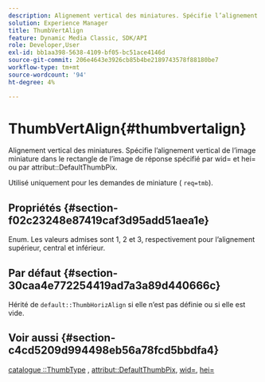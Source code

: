 ```yaml
---
description: Alignement vertical des miniatures. Spécifie l’alignement vertical de l’image miniature dans le rectangle de l’image de réponse spécifié par wid= et hei= ou par attribut DefaultThumbPix.
solution: Experience Manager
title: ThumbVertAlign
feature: Dynamic Media Classic, SDK/API
role: Developer,User
exl-id: bb1aa398-5638-4109-bf05-bc51ace4146d
source-git-commit: 206e4643e3926cb85b4be2189743578f88180be7
workflow-type: tm+mt
source-wordcount: '94'
ht-degree: 4%

---
```


# ThumbVertAlign{#thumbvertalign}

Alignement vertical des miniatures. Spécifie l’alignement vertical de l’image miniature dans le rectangle de l’image de réponse spécifié par wid= et hei= ou par attribut::DefaultThumbPix.

Utilisé uniquement pour les demandes de miniature ( `req=tmb`).

## Propriétés {#section-f02c23248e87419caf3d95add51aea1e}

Enum. Les valeurs admises sont 1, 2 et 3, respectivement pour l’alignement supérieur, central et inférieur.

## Par défaut {#section-30caa4e772254419ad7a3a89d440666c}

Hérité de `default::ThumbHorizAlign` si elle n’est pas définie ou si elle est vide.

## Voir aussi {#section-c4cd5209d994498eb56a78fcd5bbdfa4}

[catalogue ::ThumbType](/help/aem-is-ir-api/is-api/image-catalog/image-serving-api-ref/c-image-catalog-reference/c-image-svg-data-reference/c-image-data-reference/r-thumbtype-cat.md) ,  [attribut::DefaultThumbPix](../../../../../is-api/image-catalog/image-serving-api-ref/c-image-catalog-reference/c-attributes-reference/r-defaultthumbpix.md#reference-cf52bb74bed2466e8bc8adb0cacd6141),  [wid=](../../../../../is-api/http-ref/image-serving-api-ref/c-http-protocol-reference/c-command-reference/r-is-http-wid.md#reference-bfeadcb67bf4485f851eb21345527e47),  [hei=](../../../../../is-api/http-ref/image-serving-api-ref/c-http-protocol-reference/c-command-reference/r-is-http-hei.md#reference-6d6f556ccc0e4b98a815e8a5c1944a96)
